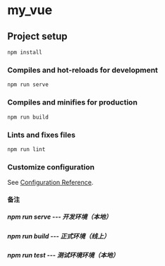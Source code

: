 # my_vue

## Project setup
```
npm install
```

### Compiles and hot-reloads for development
```
npm run serve
```

### Compiles and minifies for production
```
npm run build
```

### Lints and fixes files
```
npm run lint
```

### Customize configuration
See [Configuration Reference](https://cli.vuejs.org/config/).




#### 备注
##### npm run serve --- 开发环境（本地）
##### npm run build --- 正式环境（线上）
##### npm run test ---  测试环境环境（本地）

